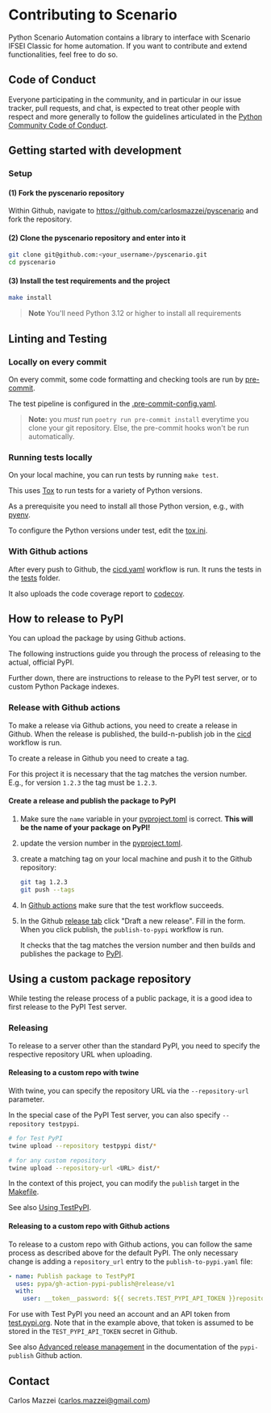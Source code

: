 # Contributing to Scenario

Python Scenario Automation contains a library to interface with Scenario IFSEI Classic for home automation. If you want to contribute and extend functionalities, feel free to do so.

## Code of Conduct

Everyone participating in the community, and in particular in our issue tracker, pull requests, and chat, is expected to treat other people with respect and more generally to follow the guidelines articulated in the [Python Community Code of Conduct](https://www.python.org/psf/codeofconduct/).

## Getting started with development

### Setup

#### (1) Fork the pyscenario repository

Within Github, navigate to <https://github.com/carlosmazzei/pyscenario> and fork the repository.

#### (2) Clone the pyscenario repository and enter into it

```bash
git clone git@github.com:<your_username>/pyscenario.git
cd pyscenario
```

#### (3) Install the test requirements and the project

```bash
make install
```

> **Note**
> You'll need Python 3.12 or higher to install all requirements

## Linting and Testing

### Locally on every commit

On every commit, some code formatting and checking tools are run by
[pre-commit](https://pre-commit.com/).

The test pipeline is configured in the
[.pre-commit-config.yaml](.pre-commit-config.yaml).

> **Note:** you *must* run `poetry run pre-commit install` everytime you clone your git repository. Else, the pre-commit hooks won't
> be run automatically.

### Running tests locally

On your local machine, you can run tests by running `make test`.

This uses [Tox](https://tox.wiki/en/latest/) to run tests for a variety of Python versions.

As a prerequisite you need to install all those Python version, e.g., with
[pyenv](https://github.com/pyenv/pyenv).

To configure the Python versions under test, edit the [tox.ini](tox.ini).

### With Github actions

After every push to Github, the [cicd.yaml](.github/workflows/cicd.yaml) workflow is run. It runs the tests in the [tests](tests) folder.

It also uploads the code coverage report to [codecov](https://codecov.io).

## How to release to PyPI

You can upload the package by using Github actions.

The following instructions guide you through the process of releasing to the actual, official PyPI.

Further down, there are instructions to release to the PyPI test server, or to custom Python Package indexes.

### Release with Github actions

To make a release via Github actions, you need to create a release in Github. When the release is published, the build-n-publish job in the [cicd](.github/workflows/cicd.yaml) workflow is run.

To create a release in Github you need to create a tag.

For this project it is necessary that the tag matches the version number.
E.g., for version `1.2.3` the tag must be `1.2.3`.

#### Create a release and publish the package to PyPI

1. Make sure the `name` variable in your [pyproject.toml](pyproject.toml) is correct.
   **This will be the name of your package on PyPI!**
2. update the version number in the [pyproject.toml](pyproject.toml).
3. create a matching tag on your local machine and push it to the
   Github repository:

   ```bash
   git tag 1.2.3
   git push --tags
   ```

4. In [Github actions](https://github.com/carlosmazzei/pyscenario/actions)
   make sure that the test workflow succeeds.
5. In the Github [release tab](https://github.com/carlosmazzei/pyscenario/releases)
   click "Draft a new release". Fill in the form. When you click publish,
   the `publish-to-pypi` workflow is run.

   It checks that the tag matches the version number and then builds and
   publishes the package to
   [PyPI](https://pypi.org/project/pyscenario/).

## Using a custom package repository

While testing the release process of a public package, it is a good idea to first release to the PyPI Test server.

### Releasing

To release to a server other than the standard PyPI, you need to specify the respective repository URL when uploading.

#### Releasing to a custom repo with twine

With twine, you can specify the repository URL via the `--repository-url` parameter.

In the special case of the PyPI Test server, you can also specify
`--repository testpypi`.

```bash
# for Test PyPI
twine upload --repository testpypi dist/*

# for any custom repository
twine upload --repository-url <URL> dist/*
```

In the context of this project, you can modify the `publish` target in the
[Makefile](Makefile).

See also [Using TestPyPI](https://packaging.python.org/en/latest/guides/using-testpypi/).

#### Releasing to a custom repo with Github actions

To release to a custom repo with Github actions, you can follow the same process as described above for the default PyPI. The only necessary change is adding a `repository_url` entry to the `publish-to-pypi.yaml` file:

```yaml
- name: Publish package to TestPyPI
  uses: pypa/gh-action-pypi-publish@release/v1
  with:
    user: __token__password: ${{ secrets.TEST_PYPI_API_TOKEN }}repository_url: https://test.pypi.org/legacy/
```

For use with Test PyPI you need an account and an API token from [test.pypi.org](https://test.pypi.org). Note that in the example above, that token is assumed to be stored in the `TEST_PYPI_API_TOKEN` secret in Github.

See also [Advanced release management](https://github.com/marketplace/actions/pypi-publish#advanced-release-management)
in the documentation of the `pypi-publish` Github action.

## Contact

Carlos Mazzei
  ([carlos.mazzei@gmail.com](mailto:carlos.mazzei@gmail.com))
